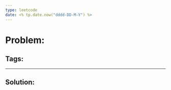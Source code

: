 ```yaml
---
type: leetcode
date: <% tp.date.now("dddd-DD-M-Y") %>
---
```


# Problem: 
## Tags:




---
## Solution:
